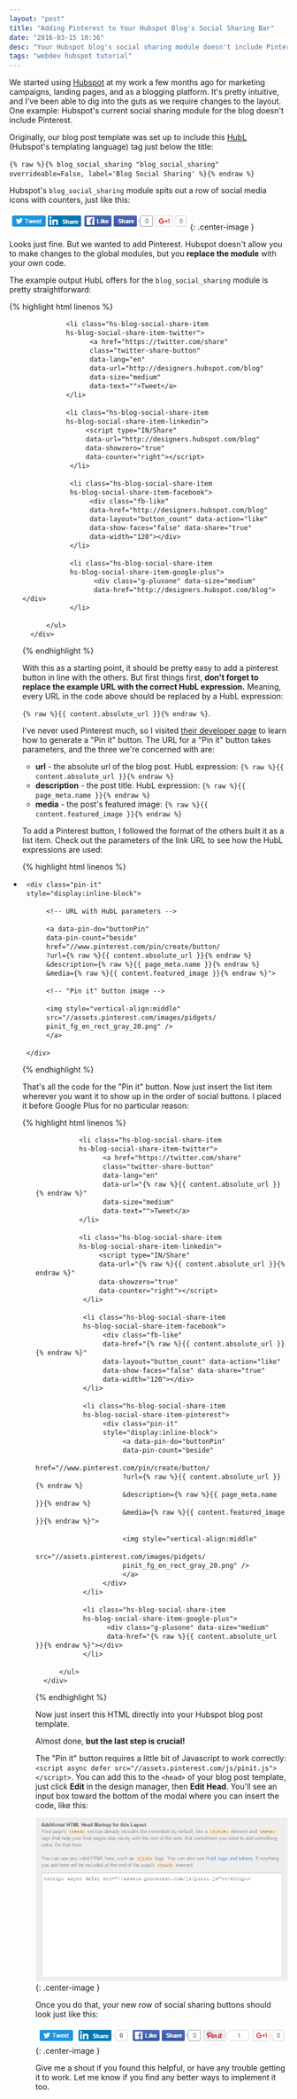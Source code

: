 ```yaml
---
layout: "post"
title: "Adding Pinterest to Your Hubspot Blog's Social Sharing Bar"
date: "2016-03-15 10:36"
desc: "Your Hubspot blog's social sharing module doesn't include Pinterest, but here's how to add it."
tags: "webdev hubspot tutorial"
---
```


We started using [Hubspot](http://www.hubspot.com) at my work a few months ago for marketing campaigns, landing pages, and as a blogging platform. It's pretty intuitive, and I've been able to dig into the guts as we require changes to the layout. One example: Hubspot's current social sharing module for the blog doesn't include Pinterest.

Originally, our blog post template was set up to include this [HubL](http://designers.hubspot.com/docs/hubl/intro-to-hubl) (Hubspot's templating language) tag just below the title:

`{% raw %}{% blog_social_sharing "blog_social_sharing" overrideable=False, label='Blog Social Sharing' %}{% endraw %}`

Hubspot's `blog_social_sharing` module spits out a row of social media icons with counters, just like this:

![Hubspot](/assets/hs-social-sharing-default.png){: .center-image }

Looks just fine. But we wanted to add Pinterest. Hubspot doesn't allow you to make changes to the global modules, but you **replace the module** with your own code.

The example output HubL offers for the `blog_social_sharing` module is pretty straightforward:

{% highlight html linenos %}
<span id="hs_cos_wrapper_blog_social_sharing"
class="hs_cos_wrapper hs_cos_wrapper_widget
hs_cos_wrapper_type_blog_social_sharing"
style="" data-hs-cos-general-type="widget"
data-hs-cos-type="blog_social_sharing">
     <div class="hs-blog-social-share">
          <ul class="hs-blog-social-share-list">

               <li class="hs-blog-social-share-item
               hs-blog-social-share-item-twitter">
                     <a href="https://twitter.com/share"
                     class="twitter-share-button"
                     data-lang="en"
                     data-url="http://designers.hubspot.com/blog"
                     data-size="medium"
                     data-text="">Tweet</a>
               </li>

               <li class="hs-blog-social-share-item
               hs-blog-social-share-item-linkedin">
                    <script type="IN/Share"
                    data-url="http://designers.hubspot.com/blog"
                    data-showzero="true"
                    data-counter="right"></script>
                </li>

                <li class="hs-blog-social-share-item
                hs-blog-social-share-item-facebook">
                     <div class="fb-like"
                     data-href="http://designers.hubspot.com/blog"
                     data-layout="button_count" data-action="like"
                     data-show-faces="false" data-share="true"
                     data-width="120"></div>
                </li>

                <li class="hs-blog-social-share-item
                hs-blog-social-share-item-google-plus">
                      <div class="g-plusone" data-size="medium"
                      data-href="http://designers.hubspot.com/blog"></div>
                </li>

          </ul>
      </div>
</span>
{% endhighlight %}

With this as a starting point, it should be pretty easy to add a pinterest button in line with the others. But first things first, **don't forget to replace the example URL with the correct HubL expression.** Meaning, every URL in the code above should be replaced by a HubL expression:

`{% raw %}{{ content.absolute_url }}{% endraw %}`.

I've never used Pinterest much, so I visited [their developer page](https://developers.pinterest.com/tools/widget-builder/) to learn how to generate a "Pin it" button. The URL for a "Pin it" button takes parameters, and the three we're concerned with are:

- **url** - the absolute url of the blog post. HubL expression: `{% raw %}{{ content.absolute_url }}{% endraw %}`
- **description** - the post title. HubL expression: `{% raw %}{{ page_meta.name }}{% endraw %}`
- **media** - the post's featured image: `{% raw %}{{ content.featured_image }}{% endraw %}`

To add a Pinterest button, I followed the format of the others built it as a list item. Check out the parameters of the link URL to see how the HubL expressions are used:

{% highlight html linenos %}

<!-- Same class as the other list items + custom -->

<li class="hs-blog-social-share-item
hs-blog-social-share-item-pinterest">

     <div class="pin-it"
     style="display:inline-block">

          <!-- URL with HubL parameters -->

          <a data-pin-do="buttonPin"
          data-pin-count="beside"
          href="//www.pinterest.com/pin/create/button/
          ?url={% raw %}{{ content.absolute_url }}{% endraw %}
          &description={% raw %}{{ page_meta.name }}{% endraw %}
          &media={% raw %}{{ content.featured_image }}{% endraw %}">

          <!-- "Pin it" button image -->

          <img style="vertical-align:middle"
          src="//assets.pinterest.com/images/pidgets/
          pinit_fg_en_rect_gray_20.png" />
          </a>

     </div>
</li>
{% endhighlight %}

That's all the code for the "Pin it" button. Now just insert the list item wherever you want it to show up in the order of social buttons. I placed it before Google Plus for no particular reason:

{% highlight html linenos %}
<span id="hs_cos_wrapper_blog_social_sharing"
class="hs_cos_wrapper hs_cos_wrapper_widget
hs_cos_wrapper_type_blog_social_sharing"
style="" data-hs-cos-general-type="widget"
data-hs-cos-type="blog_social_sharing">
     <div class="hs-blog-social-share">
          <ul class="hs-blog-social-share-list">

               <li class="hs-blog-social-share-item
               hs-blog-social-share-item-twitter">
                     <a href="https://twitter.com/share"
                     class="twitter-share-button"
                     data-lang="en"
                     data-url="{% raw %}{{ content.absolute_url }}{% endraw %}"
                     data-size="medium"
                     data-text="">Tweet</a>
               </li>

               <li class="hs-blog-social-share-item
               hs-blog-social-share-item-linkedin">
                    <script type="IN/Share"
                    data-url="{% raw %}{{ content.absolute_url }}{% endraw %}"
                    data-showzero="true"
                    data-counter="right"></script>
                </li>

                <li class="hs-blog-social-share-item
                hs-blog-social-share-item-facebook">
                     <div class="fb-like"
                     data-href="{% raw %}{{ content.absolute_url }}{% endraw %}"
                     data-layout="button_count" data-action="like"
                     data-show-faces="false" data-share="true"
                     data-width="120"></div>
                </li>

                <li class="hs-blog-social-share-item
                hs-blog-social-share-item-pinterest">
                     <div class="pin-it"
                     style="display:inline-block">
                          <a data-pin-do="buttonPin"
                          data-pin-count="beside"
                          href="//www.pinterest.com/pin/create/button/
                          ?url={% raw %}{{ content.absolute_url }}{% endraw %}
                          &description={% raw %}{{ page_meta.name }}{% endraw %}
                          &media={% raw %}{{ content.featured_image }}{% endraw %}">

                          <img style="vertical-align:middle"
                          src="//assets.pinterest.com/images/pidgets/
                          pinit_fg_en_rect_gray_20.png" />
                          </a>
                     </div>
                </li>

                <li class="hs-blog-social-share-item
                hs-blog-social-share-item-google-plus">
                      <div class="g-plusone" data-size="medium"
                      data-href="{% raw %}{{ content.absolute_url }}{% endraw %}"></div>
                </li>

          </ul>
      </div>
</span>
{% endhighlight %}

Now just insert this HTML directly into your Hubspot blog post template.

Almost done, **but the last step is crucial!**

The "Pin it" button requires a little bit of Javascript to work correctly: `<script async defer src="//assets.pinterest.com/js/pinit.js"></script>`. You can add this to the `<head>` of your blog post template, just click **Edit** in the design manager, then **Edit Head**. You'll see an input box toward the bottom of the modal where you can insert the code, like this:

![Pin it button Javascript](/assets/hs-pinit-js-head.png){: .center-image }

Once you do that, your new row of social sharing buttons should look just like this:

![New row of social sharing buttons with Pinterest added](/assets/hs-social-pinterest-added.png){: .center-image }

Give me a shout if you found this helpful, or have any trouble getting it to work. Let me know if you find any better ways to implement it too.
